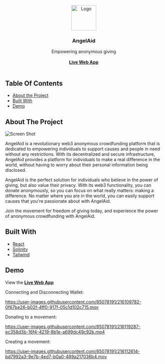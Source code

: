 <br/>
<p align="center">
  <a href="https://github.com/ms-q-14/angel-aid">
    <img src="https://i.imgur.com/bWWHVj5.png" alt="Logo" width="80" height="80">
  </a>

  <h3 align="center">AngelAid</h3>

  <p align="center">
    Empowering anonymous giving
    <br/>
    <br/>
    <a href="https://angel-aid.netlify.app/"><strong>Live Web App</strong></a>
    <br/>
    <br/>
  </p>
</p>



## Table Of Contents

* [About the Project](#about-the-project)
* [Built With](#built-with)
* [Demo](#demo)


## About The Project

![Screen Shot](https://i.imgur.com/HI68nUu.png)

AngelAid is a revolutionary web3 anonymous crowdfunding platform that is dedicated to empowering individuals to support causes and people in need without any restrictions. With its decentralized and secure infrastructure, AngelAid provides a platform for individuals to make a real difference in the world, without having to worry about their personal information being disclosed.

AngelAid is the perfect solution for individuals who believe in the power of giving, but also value their privacy. With its web3 functionality, you can donate anonymously, so you can focus on what really matters: making a difference. No matter where you are in the world, you can easily support causes that you're passionate about with AngelAid.

Join the movement for freedom of giving today, and experience the power of anonymous crowdfunding with AngelAid.

## Built With



* [React](https://github.com/ms-q-14/angel-aid)
* [Solinity](https://github.com/ms-q-14/angel-aid)
* [Tailwind](https://github.com/ms-q-14/angel-aid)

## Demo

View the <a href="https://angel-aid.netlify.app/"><strong>Live Web App</strong></a>

Connecting and Disconnecting Wallet:

https://user-images.githubusercontent.com/85078191/216109782-0f67be26-b02f-4ff0-917f-05c1d102c715.mov

Donating to a movement:

https://user-images.githubusercontent.com/85078191/216119287-ec358d3b-16f4-4219-8b1e-a699dc49c92b.mp4

Creating a movement:

https://user-images.githubusercontent.com/85078191/216112614-bd7992a3-9e7b-4ed7-b0a0-489a217036b4.mov






